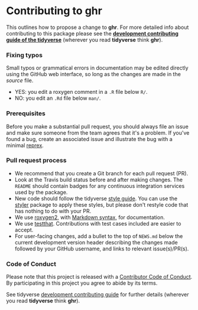 # Contributing to ghr

This outlines how to propose a change to __ghr__. For more detailed info about contributing to this package please see the [**development contributing guide of the tidyverse**](https://rstd.io/tidy-contrib) (wherever you read __tidyverse__ think __ghr__).

### Fixing typos

Small typos or grammatical errors in documentation may be edited directly using the GitHub web interface, so long as the changes are made in the _source_ file.

*  YES: you edit a roxygen comment in a `.R` file below `R/`.
*  NO: you edit an `.Rd` file below `man/`.

### Prerequisites

Before you make a substantial pull request, you should always file an issue and make sure someone from the team agrees that it's a problem. If you've found a bug, create an associated issue and illustrate the bug with a minimal [reprex](https://www.tidyverse.org/help/#reprex).

### Pull request process

*  We recommend that you create a Git branch for each pull request (PR).
*  Look at the Travis build status before and after making changes. The `README` should contain badges for any continuous integration services used by the package.
*  New code should follow the tidyverse [style guide](http://style.tidyverse.org).
You can use the [styler](https://CRAN.R-project.org/package=styler) package to apply these styles, but please don't restyle code that has nothing to do with your PR. 
*  We use [roxygen2](https://cran.r-project.org/package=roxygen2), with
[Markdown syntax](https://cran.r-project.org/web/packages/roxygen2/vignettes/markdown.html), for documentation.
*  We use [testthat](https://cran.r-project.org/package=testthat). Contributions with test cases included are easier to accept.
*  For user-facing changes, add a bullet to the top of `NEWS.md` below the current development version header describing the changes made followed by your GitHub username, and links to relevant issue(s)/PR(s).

### Code of Conduct

Please note that this project is released with a [Contributor Code of Conduct](CODE_OF_CONDUCT.md). By participating in this project you agree to abide by its terms.

See tidyverse [development contributing guide](https://rstd.io/tidy-contrib) for further details (wherever you read __tidyverse__ think __ghr__).
